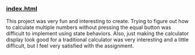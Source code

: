 ### [index.html](https://github.ncsu.edu/engr-csc342/csc342-2024Spring-jacarras/blob/main/Homework2/index.html)

This project was very fun and interesting to create. Trying to figure out how to calculate multiple
numbers without pressing the equal button was difficult to implement using state behaviors.
Also, just making the calculator display look good for a traditional calculator was very
interesting and a little difficult, but I feel very satisfied with the assignment.
